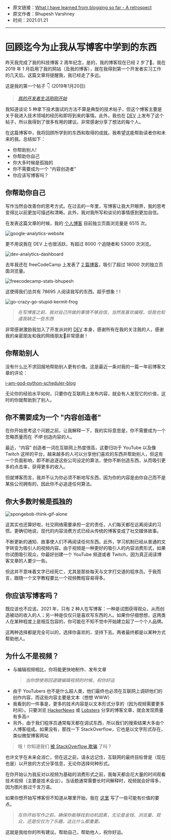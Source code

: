 - 原文链接：[What I have learned from blogging so far - A retrospect](https://bhupesh.me//what-i-have-learned-from-blogging-so-far-retrospect/)
- 原文作者：Bhupesh Varshney
- 时间：2021.01.21
---

# 回顾迄今为止我从写博客中学到的东西

昨天我完成了我的科技博客 2 周年纪念，是的，我的博客现在已经 2 岁了🎂。我在 2019 年 1 月启用了我的网站（及我的博客），就在我得到第一个开发者实习工作的几天后。这篇文章将提醒我，我已经走了多远。

这是我的第一个帖子 👇 (2019年1月20日)

> *[我的开发者生活刚刚开始](https://bhupesh.me/My-dev-life-has-just-started/)*

我知道谈论 5 种拿下技术面试的方法不算是典型的技术帖子，但这个博客主要是关于我进入技术领域的经历和即将到来的事情。此外，我也在 [DEV](https://dev.to/bhupesh/my-dev-life-has-just-started--3959) 上发布了这个帖子，所以我得到了很多有用的建议。非常感谢分享了想法的每个人。

在这篇博客中，我将回顾所学到的东西和取得的成就。我希望这能帮助读者你和未来的我。总结如下：

- 你帮助别人!
- 你帮助你自己
- 你大多时候是孤独的
- 你不需要成为一个 “内容创造者”
- 你应该写博客吗？

## 你帮助你自己

写作当然会改善你的思考方式。在过去的一年里，写博客让我大开眼界，我的思考变得比以前更加可描述和清晰。此外，我对我所写和谈论的事情感到更加自信。

在发表这篇文章的时候，我的 [个人博客](https://bhupesh-v.github.io/) 目前独立页面浏览量是 6515 次。

![google-analytics-website](https://drive.google.com/uc?export=view&id=1NRcHnpRYXShbMMHYO8d9lbdj9zCpfUI6)

更不用说我在 DEV 上也很活跃，有超过 8000 个追随者和 53000 次浏览。

![dev-analytics-dashboard](https://drive.google.com/uc?export=view&id=1FfOMdojPa_q8F4UmRFhwQfoVjDYIDJoA)

去年我还在 freeCodeCamp 上发表了 [2 篇博客](https://www.freecodecamp.org/news/author/bhupesh/)，吸引了超过 18000 次的独立页面浏览量。

![freecodecamp-stats-bhupesh](https://drive.google.com/uc?export=view&id=1Hc-alJ3jvQVuCezAcxULw7dU3dyYL-Pj)

这使得我们总共有 78695 人阅读我写的东西。超乎想象！!

![go-crazy-go-stupid-kermit-frog](https://media1.tenor.com/images/4f5b6cc323ab2fe963f0aa9dbbbb852a/tenor.gif?itemid=14046098)

> *在写博客之前，我对自己所做的事情不够自信，当然我喜欢编程，但我也知道我缺乏一些东西*

非常感谢激励我加入了开发派对的 [DEV](https://dev.to/) 本身，感谢所有在我的关注我的人，感谢我的亲密朋友和我的网络朋友💙非常感谢！

## 你帮助别人

没有什么比不求回报地帮助别人更有价值。这是最近一条对我的一篇一年前博客文章的评论：

[i-am-god-python-scheduler-blog](https://dev.to/bhupesh/a-simple-scheduler-in-python-49di)

无论你的经验水平如何，只要你在互联网上发布内容，就会有人发现它的价值，这时的你就帮助到了别人。

## 你不需要成为一个 "内容创造者"

在你开始思考这个问题之前，让我解释一下，我的实际意思是，你不需要成为一个忽略质量而在 *不停* 创造内容的人。

最近，“内容” 创造者一词在互联网上热度很高，这要归功于 YouTube 以及像 Twitch 这样的平台，越来越多的人可以分享他们喜欢的东西并帮助别人，但这有一个负面影响，即不断追逐这些公司设定的算法，使你不断创造东西，从而吸引更多的点击率，获得更多的收入。

但就博客而言，我并不认为你必须不断地写东西，因为你的内容是由你自己而不是某些公司拥有的，因此你不必追逐任何算法。

## 你大多数时候是孤独的

![spongebob-think-gif-alone](https://media1.tenor.com/images/dfbd1d84c4c68a5186b186e6a4488357/tenor.gif?itemid=4860166)

这其实也还算好啦，社交网络需要承担一定的责任，人们每天都在远离阅读的习惯。更确切地说，现代的内容消费方式已经从传统的博客变成了社交媒体故事。

不断更新的通知、故事使人们不再阅读任何东西。此外，学习机制已经从普通的文字转变为吸引人的视频内容。由于视频是一种更好的吸引人的内容消费形式，如果你试图吸引观众，你最好创建一个 YouTube 频道或者 Twitch，因为真正阅读博客文章的人要少一些。

但这并不意味着文字已经死亡，尤其是那些每天与文字打交道的程序员。于我而言，跟随一个文字教程要比一个视频教程容易得多。

## 你应该写博客吗？

既应该也不应该。2021 年，只有 2 种人在写博客：一种是试图获得观众，从而创造被动的收入的人；另一种是仅仅只是喜欢写东西的人。如果你仔细想想，这两类人在某种程度上是相互包容的，你可能在不知不觉中开始建立起了一个个人品牌。

这两种选择都是完全可以的，选择你喜欢的，坚持下去。两者最终都是以某种方式帮助他人。

## 为什么不是视频？

- 与编辑视频相比，你将能更快地制作、发布文章
    > *当你想使用回退键编辑视频的时候，祝你好运*
- 由于 YouTubers 也不是什么超人类，他们最终也必须在互联网上调研他们的创作内容，而这些内容主要是文本（想想 WWW）
- 我看到的一件事是，更多的技术内容是以文本形式分享的（因为视频需要更多时间）。只要浏览 [HackerNews](https://news.ycombinator.com/) 或 [Lobsters](https://lobste.rs/) 分享的博客文章，就会发现质量有多高🔥️
- 另外，由于我们程序员通常每天都在调试东西，所以我们的搜索结果大多由个人博客组成。如果没有，那找一下 StackOverflow，它也是以文字形式存在，类似微型博客网站

> 哦！你知道我们 [被 StackOverflow 欺骗](https://blog.codinghorror.com/how-to-write-without-writing/) 了吗？

也许文字在未来会消亡，但在这之前，请永远记住，互联网的最终目标曾是（现在也是）以开放的方式分享信息，无论你选择何种形式。

在你开始认为我反对以视频为基础的消费形式之前，我每天都会花大量的时间观看技术视频（主要是技术会议）。当话题通常需要长时间解释时，视频就会好得多，因为图片胜过千言万语。

如果你想开始写博客但不知道从哪里开始，我在 [这里](https://bhupesh-v.github.io/i-spent-a-week-offline-here-is-how-i-stayed-productive/#3-takeaways) 写了一些可能有价值的要点。

> *在你开始写作之前，确保你能够找到动机因素，无论是金钱、浏览量、观众，还是仅仅为了乐趣，这比什么都重要。*

这就是我给你的所有建议。帮助自己，帮助他人，祝你好运。